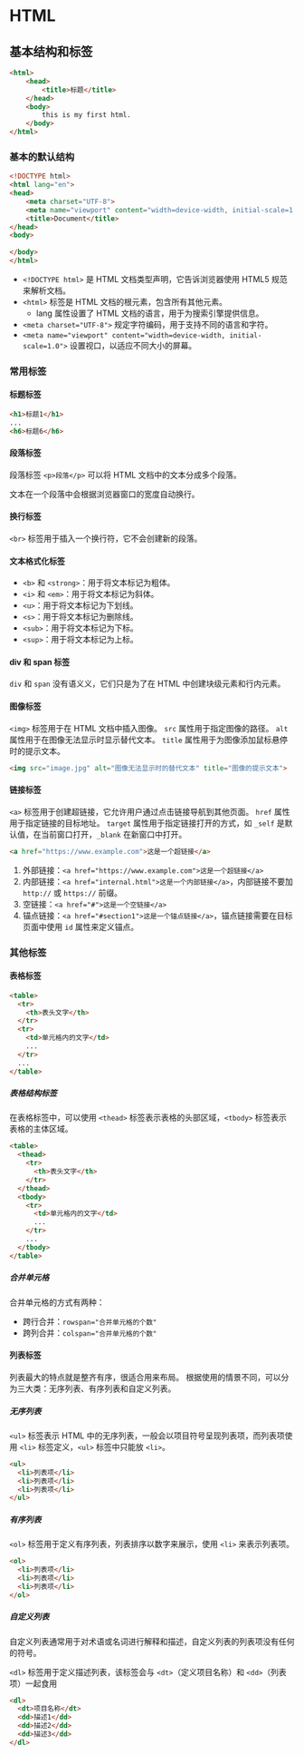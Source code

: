 # HTML

## 基本结构和标签

```html
<html>
    <head>
        <title>标题</title>
    </head>
    <body>
        this is my first html.
    </body>
</html>
```

### 基本的默认结构

```html
<!DOCTYPE html>
<html lang="en">
<head>
    <meta charset="UTF-8">
    <meta name="viewport" content="width=device-width, initial-scale=1.0">
    <title>Document</title>
</head>
<body>
    
</body>
</html>
```

- `<!DOCTYPE html>` 是 HTML 文档类型声明，它告诉浏览器使用 HTML5 规范来解析文档。
- `<html>` 标签是 HTML 文档的根元素，包含所有其他元素。
  - lang 属性设置了 HTML 文档的语言，用于为搜索引擎提供信息。
- `<meta charset="UTF-8">` 规定字符编码，用于支持不同的语言和字符。
- `<meta name="viewport" content="width=device-width, initial-scale=1.0">` 设置视口，以适应不同大小的屏幕。

### 常用标签

#### 标题标签

```html
<h1>标题1</h1>
...
<h6>标题6</h6>
 ```

#### 段落标签

段落标签 `<p>段落</p>` 可以将 HTML 文档中的文本分成多个段落。

文本在一个段落中会根据浏览器窗口的宽度自动换行。

#### 换行标签

`<br>` 标签用于插入一个换行符，它不会创建新的段落。

#### 文本格式化标签

- `<b>` 和 `<strong>`：用于将文本标记为粗体。
- `<i>` 和 `<em>`：用于将文本标记为斜体。
- `<u>`：用于将文本标记为下划线。
- `<s>`：用于将文本标记为删除线。
- `<sub>`：用于将文本标记为下标。
- `<sup>`：用于将文本标记为上标。

#### div 和 span 标签

`div` 和 `span` 没有语义义，它们只是为了在 HTML 中创建块级元素和行内元素。

#### 图像标签

`<img>` 标签用于在 HTML 文档中插入图像。
`src` 属性用于指定图像的路径。
`alt` 属性用于在图像无法显示时显示替代文本。
`title` 属性用于为图像添加鼠标悬停时的提示文本。

```html
<img src="image.jpg" alt="图像无法显示时的替代文本" title="图像的提示文本">
```

#### 链接标签

`<a>` 标签用于创建超链接，它允许用户通过点击链接导航到其他页面。
`href` 属性用于指定链接的目标地址。
`target` 属性用于指定链接打开的方式，如 `_self` 是默认值，在当前窗口打开，`_blank` 在新窗口中打开。

```html
<a href="https://www.example.com">这是一个超链接</a>
```

1. 外部链接：`<a href="https://www.example.com">这是一个超链接</a>`
2. 内部链接：`<a href="internal.html">这是一个内部链接</a>`，内部链接不要加 `http://` 或 `https://` 前缀。
3. 空链接：`<a href="#">这是一个空链接</a>`
4. 锚点链接：`<a href="#section1">这是一个锚点链接</a>`，锚点链接需要在目标页面中使用 `id` 属性来定义锚点。

### 其他标签

#### 表格标签

```html
<table>
  <tr>
    <th>表头文字</th>
  </tr>
  <tr>
    <td>单元格内的文字</td>
    ...
  </tr>
  ...
</table>
```

##### 表格结构标签

在表格标签中，可以使用 `<thead>`  标签表示表格的头部区域，`<tbody>` 标签表示表格的主体区域。

```html
<table>
  <thead>
    <tr>
      <th>表头文字</th>
    </tr>
  </thead>
  <tbody>
    <tr>
      <td>单元格内的文字</td>
      ...
    </tr>
    ...
  </tbody>
</table>
```

##### 合并单元格

合并单元格的方式有两种：

- 跨行合并：`rowspan="合并单元格的个数"`
- 跨列合并：`colspan="合并单元格的个数"`

#### 列表标签

列表最大的特点就是整齐有序，很适合用来布局。
根据使用的情景不同，可以分为三大类：无序列表、有序列表和自定义列表。

##### 无序列表

`<ul>` 标签表示 HTML 中的无序列表，一般会以项目符号呈现列表项，而列表项使用 `<li>` 标签定义，`<ul>` 标签中只能放 `<li>`。

```html
<ul>
  <li>列表项</li>
  <li>列表项</li>
  <li>列表项</li>
</ul>
```

##### 有序列表

`<ol>` 标签用于定义有序列表，列表排序以数字来展示，使用 `<li>` 来表示列表项。

```html
<ol>
  <li>列表项</li>
  <li>列表项</li>
  <li>列表项</li>
</ol>
```

##### 自定义列表

自定义列表通常用于对术语或名词进行解释和描述，自定义列表的列表项没有任何的符号。

`<dl>` 标签用于定义描述列表，该标签会与 `<dt>`（定义项目名称）和 `<dd>`（列表项）一起食用

```html
<dl>
  <dt>项目名称</dt>
  <dd>描述1</dd>
  <dd>描述2</dd>
  <dd>描述3</dd>
</dl>
```
